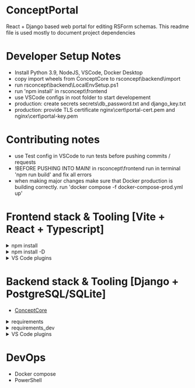 # ConceptPortal
React + Django based web portal for editing RSForm schemas.
This readme file is used mostly to document project dependencies


# Developer Setup Notes
- Install Python 3.9, NodeJS, VSCode, Docker Desktop
- copy import wheels from ConceptCore to rsconcept\backend\import
- run rsconcept\backend\LocalEnvSetup.ps1
- run 'npm install' in rsconcept\frontend
- use VSCode configs in root folder to start developement
- production: create secrets secrets\db_password.txt and django_key.txt
- production: provide TLS certificate nginx\cert\portal-cert.pem and nginx\cert\portal-key.pem

# Contributing notes
- use Test config in VSCode to run tests before pushing commits / requests
- !BEFORE PUSHING INTO MAIN! in rsconcept\frontend run in terminal 'npm run build' and fix all errors
- when making major changes make sure that Docker production is building correctly. run 'docker compose -f docker-compose-prod.yml up'

# Frontend stack & Tooling [Vite + React + Typescript]
<details>
<summary>npm install</summary>
  <pre>
  - axios
  - react-router-dom 
  - react-toastify
  - react-loader-spinner
  - js-file-download
  - react-tabs
  - react-intl
  - react-data-table-component
  - react-dropdown-select
  - react-error-boundary
  - reagraph
  - react-tooltip
  - @uiw/react-codemirror
  - @uiw/codemirror-themes
  - @lezer/lr
  </pre>
</details>
<details>
<summary>npm install -D</summary>
  <pre>
  - tailwindcss postcss autoprefixer
  - eslint-plugin-simple-import-sort
  - jest
  - ts-jest
  - @types/jest
  - @lezer/generator
  </pre>
</details>
<details>
<summary>VS Code plugins</summary>
  <pre>
  - ESLint
  - 
  </pre>
</details>

# Backend stack & Tooling [Django + PostgreSQL/SQLite]
- [ConceptCore](https://github.com/IRBorisov/ConceptCore)
<details>
<summary>requirements</summary>
  <pre>
  - tzdata
  - django
  - djangorestframework
  - django-cors-headers
  - django-filter
  - gunicorn
  - coreapi
  - psycopg2-binary
  - pymorphy2
  - razdel
  </pre>
</details>
<details>
<summary>requirements_dev</summary>
  <pre>
  - coverage
  - pylint
  - mypy
  - django-stubs[compatible-mypy]
  - djangorestframework-stubs[compatible-mypy]
  </pre>
</details>
<details>
<summary>VS Code plugins</summary>
  <pre>
  - Pylance
  - Pylint
  - Django
  </pre>
</details>

# DevOps
- Docker compose
- PowerShell
